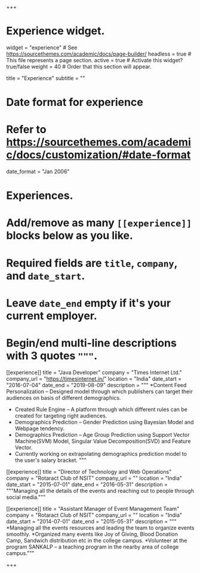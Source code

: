 +++
# Experience widget.
widget = "experience"  # See https://sourcethemes.com/academic/docs/page-builder/
headless = true  # This file represents a page section.
active = true  # Activate this widget? true/false
weight = 40  # Order that this section will appear.

title = "Experience"
subtitle = ""

# Date format for experience
#   Refer to https://sourcethemes.com/academic/docs/customization/#date-format
date_format = "Jan 2006"

# Experiences.
#   Add/remove as many `[[experience]]` blocks below as you like.
#   Required fields are `title`, `company`, and `date_start`.
#   Leave `date_end` empty if it's your current employer.
#   Begin/end multi-line descriptions with 3 quotes `"""`.
[[experience]]
  title = "Java Developer"
  company = "Times Internet Ltd."
  company_url = "https://timesinternet.in/"
  location = "India"
  date_start = "2016-07-04"
  date_end = "2019-08-09"
  description = """
  *Content Feed Personalization – Designed model through which publishers can target their audiences on basis of different demographics.
  * Created Rule Engine – A platform through which different rules can be created for targeting right audiences.
  * Demographics Prediction – Gender Prediction using Bayesian Model and Webpage tendency.
  * Demographics Prediction – Age Group Prediction using Support Vector Machine(SVM) Model, Singular Value Decomposition(SVD) and Feature Vector.
  * Currently working on extrapolating demographics prediction model to the user's salary bracket.
  """

[[experience]]
  title = "Director of Technology and Web Operations"
  company = "Rotaract Club of NSIT"
  company_url = ""
  location = "India"
  date_start = "2015-07-01"
  date_end = "2016-05-31"
  description = """Managing all the details of the events and reaching out to people through social media."""

[[experience]]
  title = "Assistant Manager of Event Management Team"
  company = "Rotaract Club of NSIT"
  company_url = ""
  location = "India"
  date_start = "2014-07-01"
  date_end = "2015-05-31"
  description = """
  *Managing all the events resources and leading the team to organize events smoothly.
  *Organized many events like Joy of Giving, Blood Donation Camp, Sandwich distribution etc in the college campus.
  *Volunteer at the program SANKALP – a teaching program in the nearby area of college campus."""

+++
